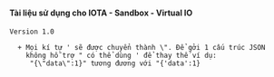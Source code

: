 #### Tài liệu sử dụng cho IOTA - Sandbox - Virtual IO
`Version 1.0`

```
  + Mọi kí tự ' sẽ được chuyển thành \". Để gởi 1 cấu trúc JSON
    không hỗ trợ " có thể dùng ' để thay thế ví dụ:
     "{\"data\":1}" tương đương với "{'data':1}
```
